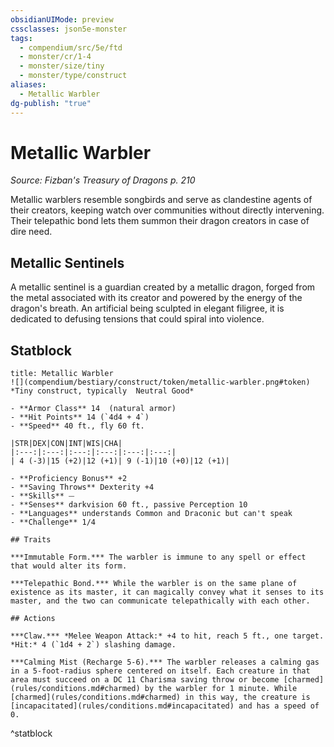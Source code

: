```yaml
---
obsidianUIMode: preview
cssclasses: json5e-monster
tags:
  - compendium/src/5e/ftd
  - monster/cr/1-4
  - monster/size/tiny
  - monster/type/construct
aliases:
  - Metallic Warbler
dg-publish: "true"
---
```

# Metallic Warbler
*Source: Fizban's Treasury of Dragons p. 210*  

Metallic warblers resemble songbirds and serve as clandestine agents of their creators, keeping watch over communities without directly intervening. Their telepathic bond lets them summon their dragon creators in case of dire need.

## Metallic Sentinels

A metallic sentinel is a guardian created by a metallic dragon, forged from the metal associated with its creator and powered by the energy of the dragon's breath. An artificial being sculpted in elegant filigree, it is dedicated to defusing tensions that could spiral into violence.

## Statblock

```ad-statblock
title: Metallic Warbler
![](compendium/bestiary/construct/token/metallic-warbler.png#token)
*Tiny construct, typically  Neutral Good*

- **Armor Class** 14  (natural armor)
- **Hit Points** 14 (`4d4 + 4`)
- **Speed** 40 ft., fly 60 ft.

|STR|DEX|CON|INT|WIS|CHA|
|:---:|:---:|:---:|:---:|:---:|:---:|
| 4 (-3)|15 (+2)|12 (+1)| 9 (-1)|10 (+0)|12 (+1)|

- **Proficiency Bonus** +2
- **Saving Throws** Dexterity +4
- **Skills** ⏤
- **Senses** darkvision 60 ft., passive Perception 10
- **Languages** understands Common and Draconic but can't speak
- **Challenge** 1/4

## Traits

***Immutable Form.*** The warbler is immune to any spell or effect that would alter its form.

***Telepathic Bond.*** While the warbler is on the same plane of existence as its master, it can magically convey what it senses to its master, and the two can communicate telepathically with each other.

## Actions

***Claw.*** *Melee Weapon Attack:* +4 to hit, reach 5 ft., one target. *Hit:* 4 (`1d4 + 2`) slashing damage.

***Calming Mist (Recharge 5-6).*** The warbler releases a calming gas in a 5-foot-radius sphere centered on itself. Each creature in that area must succeed on a DC 11 Charisma saving throw or become [charmed](rules/conditions.md#charmed) by the warbler for 1 minute. While [charmed](rules/conditions.md#charmed) in this way, the creature is [incapacitated](rules/conditions.md#incapacitated) and has a speed of 0.
```
^statblock
